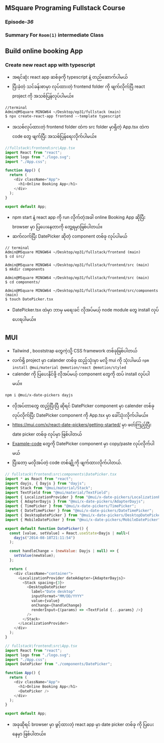 ﻿## MSquare Programing Fullstack Course
### Episode-*36* 
### Summary For `Room(1)` intermediate Class
## Build online booking App
###  Create new react app with typescript
- အရင်ဆုံး react app ဆစ်ခုကို typescript နဲ့ တည်ဆောက်ပါမယ်
- ပြီးခဲ့တဲ့ သင်ခန်းစာမှာ လုပ်ထားတဲ့ frontend folder ကို ဖျက်လိုက်ပြီ react project ကို အသစ်ပြန်လုပ်ပါမယ်။
```properties
//terminal
Admin@MSquare MINGW64 ~/Desktop/ep31/fullstack (main)
$ npx create-react-app frontend --template typescript

```
- အသစ်လုပ်ထားတဲ့ frontend folder ထဲက src folder မှာရှိတဲ့ App.tsx ထဲက code တွေ ဖျက်ပြီး အသစ်ပြန်ရေးလိုက်ပါမယ်။
```js
//fullstack\frontend\src\App.tsx
import React from "react";
import logo from "./logo.svg";
import "./App.css";

function App() {
  return (
    <div className="App">
      <h1>Online Booking App</h1>
    </div>
  );
}

export default App;

```
- npm start နဲ့ react app ကို run လိုက်တဲ့အခါ online Booking App ဆိုပြီး browser မှာ ပြပေးနေတာကို တွေ့ရမှာဖြစ်ပါတယ်။
- ဆက်လက်ပြီး DatePicker ဆိုတဲ့ component တစ်ခု လုပ်ပါမယ်
```properties
// terminal
Admin@MSquare MINGW64 ~/Desktop/ep31/fullstack/frontend (main)
$ cd src/

Admin@MSquare MINGW64 ~/Desktop/ep31/fullstack/frontend/src (main)
$ mkdir components

Admin@MSquare MINGW64 ~/Desktop/ep31/fullstack/frontend/src (main)
$ cd components/

Admin@MSquare MINGW64 ~/Desktop/ep31/fullstack/frontend/src/components (main)
$ touch DatePicker.tsx

```
- DatePicker.tsx ထဲမှာ ဘာမှ မရေးခင် လိုအပ်မယ့် node module  တွေ install လုပ်ပေးရပါမယ်။
##
## MUI 
- Tailwind , booststrap တွေကဲ့သို့ CSS framework တစ်ခုဖြစ်ပါတယ်
- လက်ရှိ project မှာ calander  တစ်ခု ထည့်သုံးမှာ မလို့ mui ကို သုံးပါမယ်
`npm install @mui/material @emotion/react @emotion/styled `
- calender ကို ပြပေးနိုင်ဖို့ လိုအပ်မယ့် component တွေကို ထပ် install လုပ်ပါမယ်။
``` properties
npm i @mui/x-date-pickers dayjs
```

- လိုအပ်တာတွေ ထည့်ပြီးပြီ ဆိုရင် DatePicker component မှာ calender တစ်ခု  လုပ်လိုက်ပြီး  DatePicker component ကို App.tsx မှာ ခေါ်သုံးလိုက်ပါမယ်။
- https://mui.com/x/react-date-pickers/getting-started/ မှာ ဖတ်ကြည့်ပြီး date picker တစ်ခု လုပ်မှာ ဖြစ်ပါတယ်
-  [Example-code](https://codesandbox.io/s/m76wln?file=/demo.tsx) တွေကို  DatePicker component မှာ copy/paste လုပ်လိုက်ပါမယ်
- ပြီးတော့ မလိုအပ်တဲ့ code တစ်ချို့ကို ဖျက်ထားလိုက်ပါတယ်.
```js
// fullstack\frontend\src\components\DatePicker.tsx
import * as React from "react";
import dayjs, { Dayjs } from "dayjs";
import Stack from "@mui/material/Stack";
import TextField from "@mui/material/TextField";
import { LocalizationProvider } from "@mui/x-date-pickers/LocalizationProvider";
import { AdapterDayjs } from "@mui/x-date-pickers/AdapterDayjs";
import { TimePicker } from "@mui/x-date-pickers/TimePicker";
import { DateTimePicker } from "@mui/x-date-pickers/DateTimePicker";
import { DesktopDatePicker } from "@mui/x-date-pickers/DesktopDatePicker";
import { MobileDatePicker } from "@mui/x-date-pickers/MobileDatePicker";

export default function DatePicker() {
  const [value, setValue] = React.useState<Dayjs | null>(
    dayjs("2014-08-18T21:11:54")
  );

  const handleChange = (newValue: Dayjs | null) => {
    setValue(newValue);
  };

  return (
    <div className="container">
      <LocalizationProvider dateAdapter={AdapterDayjs}>
        <Stack spacing={3}>
          <DesktopDatePicker
            label="Date desktop"
            inputFormat="MM/DD/YYYY"
            value={value}
            onChange={handleChange}
            renderInput={(params) => <TextField {...params} />}
          />
        </Stack>
      </LocalizationProvider>
    </div>
  );
}

```
```js
// fullstack\frontend\src\App.tsx
import React from "react";
import logo from "./logo.svg";
import "./App.css";
import DatePicker from "./components/DatePicker";

function App() {
  return (
    <div className="App">
      <h1>Online Booking App</h1>
      <DatePicker />
    </div>
  );
}

export default App;
```
- အခုဆိုရင်  browser မှာ ဖွင့်ထားတဲ့ react app မှာ date picker တစ်ခု ကို ပြပေးနေမှာ ဖြစ်ပါတယ်။
